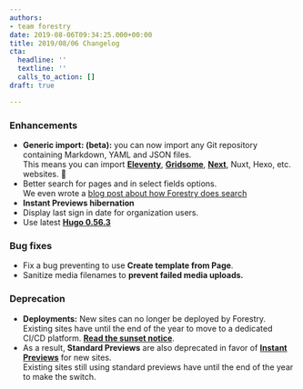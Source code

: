 ```yaml
---
authors:
- team forestry
date: 2019-08-06T09:34:25.000+00:00
title: 2019/08/06 Changelog
cta:
  headline: ''
  textline: ''
  calls_to_action: []
draft: true

---
```

### Enhancements

* **Generic import: (beta):** you can now import any Git repository containing Markdown, YAML and JSON files.   
  This means you can import [**Eleventy**](https://www.11ty.io), [**Gridsome**](https://gridsome.org), [**Next**](https://nextjs.org), Nuxt, Hexo, etc. websites. 🎉 
* Better search for pages and in select fields options.  
  We even wrote a [blog post about how Forestry does search](/blog/full-text-searching-with-postgres/)
* **Instant Previews hibernation**
* Display last sign in date for organization users.
* Use latest [**Hugo 0.56.3**](https://gohugo.io/news/0.56.3-relnotes/)

### Bug fixes

* Fix a bug preventing to use **Create template from Page**.
* Sanitize media filenames to **prevent failed media uploads.**

### Deprecation

* **Deployments:** New sites can no longer be deployed by Forestry.   
  Existing sites have until the end of the year to move to a dedicated CI/CD platform. [**Read the sunset notice**](https://forestry.io/docs/sunset/deployments/).
* As a result, **Standard Previews** are also deprecated in favor of [**Instant Previews**](https://forestry.io/docs/previews/instant-previews/) for new sites.   
  Existing sites still using standard previews have until the end of the year to make the switch.
